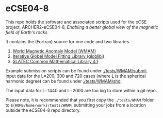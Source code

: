 # eCSE04-8

This repo holds the software and associated scripts used for the eCSE project,
ARCHER2-eCSE04-8, *Enabling a better global view of the magnetic field of Earth's rocks*.

It contains the (Fortran) source for one code and two libraries.

1. [World Magnetic Anomaly Model (WMAM)](./apps/WMAM/README.md)
2. [Iterative Globel Model Fitting Library (globlibi)](./libs/globlibi/README.md)
3. [SLATEC Common Mathematical Library 4.1](./libs/slatec/README.md)

Example submission scripts can be found under [./tests/WMAM/submit](./tests/WMAM/submit).
Input data for the L=200, 300 and 720 cases (where L is the spherical harmonic degree)
can be found under [./tests/WMAM/shd](./tests/WMAM/shd).

The input data for L=1440 and L=2000 are too big to store within a git repo.

Please note, it is recommended that you first copy the `./tests/WMAM` folder to
`${HOME/home/work}/tests/WMAM`, submitting your jobs from a location outside the
eCSE04-8 repo directory.

